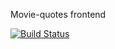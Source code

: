 Movie-quotes frontend

[![Build Status](https://www.travis-ci.com/iu7dreamteam/Movie-quotes-frontend.svg?branch=master)](https://www.travis-ci.com/iu7dreamteam/Movie-quotes-frontend)
